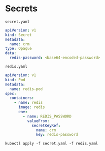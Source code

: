 # Secrets

`secret.yaml`

```yaml
apiVersion: v1
kind: Secret
metadata:
  name: crm
type: Opaque
data:
  redis-password: <base64-encoded-password>
```

`redis.yaml`

```yaml
apiVersion: v1
kind: Pod
metadata:
  name: redis-pod
spec:
  containers:
    - name: redis
      image: redis
      env:
        - name: REDIS_PASSWORD
          valueFrom:
            secretKeyRef:
              name: crm
              key: redis-password
```

```shell
kubectl apply -f secret.yaml -f redis.yaml
```
